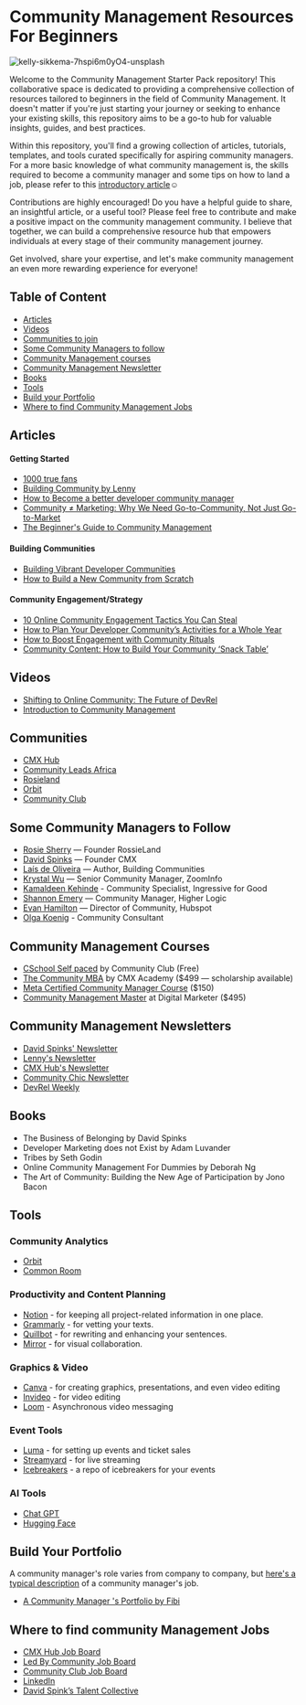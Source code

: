 # Community Management Resources For Beginners
![kelly-sikkema-7hspi6m0yO4-unsplash](https://github.com/emmanuellar/Community-Management-Resources/assets/41474439/2c116f0b-cde7-4d5f-a30d-88087c4e51c3)



Welcome to the Community Management Starter Pack repository! This collaborative space is dedicated to providing a comprehensive collection of resources tailored to beginners in the field of Community Management. It doesn't matter if you're just starting your journey or seeking to enhance your existing skills, this repository aims to be a go-to hub for valuable insights, guides, and best practices.

Within this repository, you'll find a growing collection of articles, tutorials, templates, and tools curated specifically for aspiring community managers. For a more basic knowledge of what community management is, the skills required to become a community manager and some tips on how to land a job, please refer to this [introductory article](https://amarachi-johnson.medium.com/beginners-guide-a-community-manager-s-handbook-cf3d0532d3d8)☺️

Contributions are highly encouraged! Do you have a helpful guide to share, an insightful article, or a useful tool? Please feel free to contribute and make a positive impact on the community management community. I believe that together, we can build a comprehensive resource hub that empowers individuals at every stage of their community management journey.

Get involved, share your expertise, and let's make community management an even more rewarding experience for everyone!

## Table of Content
* [Articles](##articles)
* [Videos](##videos)
* [Communities to join](#communities)
* [Some Community Managers to follow](#some-community-managers-to-follow)
* [Community Management courses](#community-management-courses)
* [Community Management Newsletter](#community-management-newsletters)
* [Books](#Books)
* [Tools](#tools)
* [Build your Portfolio](#build-your-portfolio)
* [Where to find Community Management Jobs](#where-to-find-community-management-jobs)

## Articles
#### Getting Started
* [1000 true fans](https://kk.org/thetechnium/1000-true-fans/)
* [Building Community by Lenny](https://www.lennysnewsletter.com/p/building-community)
* [How to Become a better developer community manager](https://www.codemotion.com/magazine/dev-hub/community-manager/better-community-manager/)
* [Community ≠ Marketing: Why We Need Go-to-Community, Not Just Go-to-Market](https://future.a16z.com/community-%E2%89%A0-marketing-why-we-need-go-to-community-not-just-go-to-market/)
* [The Beginner's Guide to Community Management](https://www.feverbee.com/the-beginners-guide-to-community-management/)
#### Building Communities
* [Building Vibrant Developer Communities](https://www.heavybit.com/library/blog/building-vibrant-developer-communities/)
* [How to Build a New Community from Scratch](https://cmxhub.com/how-build-new-community/)
#### Community Engagement/Strategy
* [10 Online Community Engagement Tactics You Can Steal](https://www.higherlogic.com/blog/online-community-engagement-tactics/)
* [How to Plan Your Developer Community’s Activities for a Whole Year](https://www.codemotion.com/magazine/dev-hub/community-manager/plan-community-strategy/)
* [How to Boost Engagement with Community Rituals](https://www.commsor.com/post/community-rituals)
* [Community Content: How to Build Your Community ‘Snack Table’](https://www.commsor.com/post/community-content)

## Videos
* [Shifting to Online Community: The Future of DevRel](https://www.youtube.com/watch?v=uGdW4X7mjX0)
* [Introduction to Community Management](https://www.youtube.com/watch?v=NmdKaNAX0uo&pp=ygUUY29tbXVuaXR5IG1hbmFnZW1lbnQ%3D)

## Communities
* [CMX Hub](https://cmxhub.com/)
* [Community Leads Africa](https://www.communityleads.africa/)
* [Rosieland](https://rosie.land/)
* [Orbit](http://orbit.com/)
* [Community Club](https://www.community.club/)

## Some Community Managers to Follow
* [Rosie Sherry](https://www.linkedin.com/in/rosiesherry/) — Founder RossieLand
* [David Spinks](https://www.linkedin.com/in/davidspinks/) — Founder CMX
* [Laís de Oliveira](https://www.linkedin.com/in/laisdeoliveira/) — Author, Building Communities 
* [Krystal Wu](https://www.linkedin.com/in/krystalwu/) — Senior Community Manager, ZoomInfo
* [Kamaldeen Kehinde](https://www.linkedin.com/in/kenkarmah/) - Community Specialist, Ingressive for Good
* [Shannon Emery](https://www.linkedin.com/in/shannon-m-emery/) — Community Manager, Higher Logic
* [Evan Hamilton](https://www.linkedin.com/in/evanhamilton/) — Director of Community, Hubspot
* [Olga Koenig](https://www.linkedin.com/in/olga-koenig-108/) - Community Consultant

## Community Management Courses
* [CSchool Self paced](https://www.community.club/c-school) by Community Club (Free)
* [The Community MBA](https://www.cmxhub.com/academy) by CMX Academy ($499 — scholarship available)
* [Meta Certified Community Manager Course](https://www.facebook.com/business/learn/digital-skills-programs/community-leaders) ($150)
* [Community Management Master](https://www.digitalmarketer.com/certifications/community-management-mastery/) at Digital Marketer ($495)

## Community Management Newsletters
* [David Spinks' Newsletter](https://davidspinks.substack.com/)
* [Lenny's Newsletter](https://www.lennysnewsletter.com/)
* [CMX Hub's Newsletter](https://cmxhub.com/subscribe/)
* [Community Chic Newsletter](https://www.linkedin.com/newsletters/6885171504909287424?lipi=urn%3Ali%3Apage%3Ad_flagship3_profile_view_base%3BNRMwqcBTR1CnfuLqe2%2FaSg%3D%3D)
* [DevRel Weekly](http://devrelweekly.com/)

## Books
* The Business of Belonging by David Spinks
* Developer Marketing does not Exist by Adam Luvander
* Tribes by Seth Godin
* Online Community Management For Dummies by Deborah Ng
* The Art of Community: Building the New Age of Participation by Jono Bacon

## Tools
### Community Analytics
* [Orbit](https://orbit.love)
* [Common Room](https://www.commonroom.io/)
  
### Productivity and Content Planning
* [Notion](https://notion.so) - for keeping all project-related information in one place.
* [Grammarly](https://grammarly.com) - for vetting your texts.
* [Quillbot](https://quillbot.com) - for rewriting and enhancing your sentences.
* [Mirror](https://mirror.xyz) - for visual collaboration.

### Graphics & Video
* [Canva](https://canva.com) - for creating graphics, presentations, and even video editing
* [Invideo](https://invideo.com) - for video editing
* [Loom](https://www.loom.com/) - Asynchronous video messaging

### Event Tools
* [Luma](https://lu.ma) - for setting up events and ticket sales
* [Streamyard](https://streamyard.com/) - for live streaming
* [Icebreakers](https://docs.google.com/document/d/1j4rj883slFvh1zZLGedqQFM0wqCrHlIEPE62K0LkKak/edit?mc_cid=02bb085414&mc_eid=241d9fac3e) - a repo of icebreakers for your events

### AI Tools
* [Chat GPT](https://chat.openai.com)
* [Hugging Face](https://huggingface.co/)

## Build Your Portfolio
A community manager's role varies from company to company, but [here's a typical description](https://resources.workable.com/community-manager-job-description) of a community manager's job.
* [A Community Manager 's Portfolio by Fibi](https://fibi-portfolio.notion.site/fibi-portfolio/Work-Portfolio-9c3694086b234a72aa461cb479abcdb6)

## Where to find community Management Jobs
* [CMX Hub Job Board](https://www.cmxhub.com/jobs)
* [Led By Community Job Board](https://jobs.ledby.community/)
* [Community Club Job Board](https://www.community.club/jobs)
* [LinkedIn](https://linkedin.com/)
* [David Spink’s Talent Collective](https://davidspinks.pallet.com/talent/welcome)

